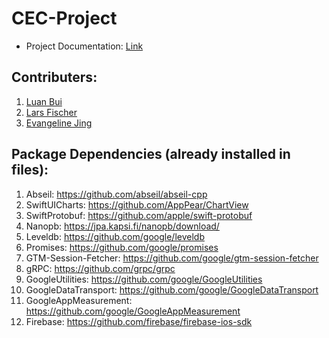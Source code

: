 # CEC-Project
- Project Documentation: [Link](https://docs.google.com/document/d/1ZVeErLV5I14-h9sT_UbJA4bQZVvymYg5_uDjkZ2uUYA/edit?usp=sharing)
## Contributers:
1. [Luan Bui](https://github.com/lbui8311)
2. [Lars Fischer](https://github.com/lafis002)
3. [Evangeline Jing](https://github.com/evangelinejing)

## Package Dependencies (already installed in files):
1. Abseil: https://github.com/abseil/abseil-cpp 
2. SwiftUICharts: https://github.com/AppPear/ChartView 
3. SwiftProtobuf: https://github.com/apple/swift-protobuf 
4. Nanopb: https://jpa.kapsi.fi/nanopb/download/ 
5. Leveldb: https://github.com/google/leveldb 
6. Promises: https://github.com/google/promises 
7. GTM-Session-Fetcher: https://github.com/google/gtm-session-fetcher 
8. gRPC: https://github.com/grpc/grpc 
9. GoogleUtilities: https://github.com/google/GoogleUtilities 
10. GoogleDataTransport: https://github.com/google/GoogleDataTransport 
11. GoogleAppMeasurement: https://github.com/google/GoogleAppMeasurement 
12. Firebase: https://github.com/firebase/firebase-ios-sdk 
